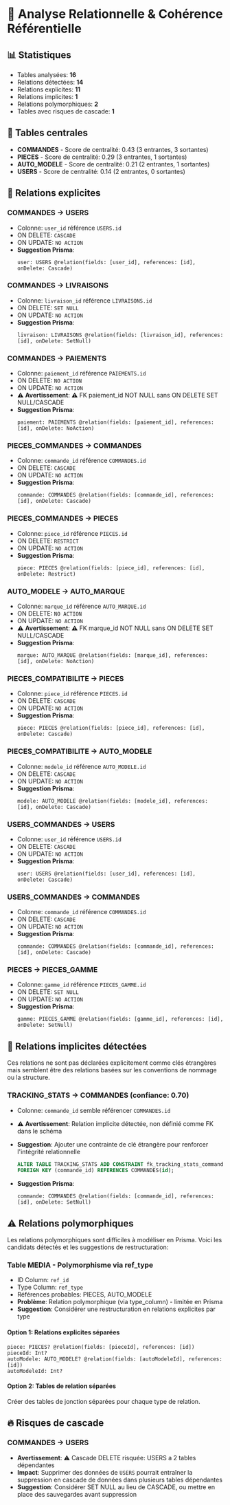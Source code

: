 # 🔗 Analyse Relationnelle & Cohérence Référentielle

## 📊 Statistiques

- Tables analysées: **16**
- Relations détectées: **14**
- Relations explicites: **11**
- Relations implicites: **1**
- Relations polymorphiques: **2**
- Tables avec risques de cascade: **1**

## 🌟 Tables centrales

- **COMMANDES** - Score de centralité: 0.43 (3 entrantes, 3 sortantes)
- **PIECES** - Score de centralité: 0.29 (3 entrantes, 1 sortantes)
- **AUTO_MODELE** - Score de centralité: 0.21 (2 entrantes, 1 sortantes)
- **USERS** - Score de centralité: 0.14 (2 entrantes, 0 sortantes)

## 🔐 Relations explicites

### COMMANDES → USERS

- Colonne: `user_id` référence `USERS.id`
- ON DELETE: `CASCADE`
- ON UPDATE: `NO ACTION`
- **Suggestion Prisma**:
  ```prisma
  user: USERS @relation(fields: [user_id], references: [id], onDelete: Cascade)
  ```

### COMMANDES → LIVRAISONS

- Colonne: `livraison_id` référence `LIVRAISONS.id`
- ON DELETE: `SET NULL`
- ON UPDATE: `NO ACTION`
- **Suggestion Prisma**:
  ```prisma
  livraison: LIVRAISONS @relation(fields: [livraison_id], references: [id], onDelete: SetNull)
  ```

### COMMANDES → PAIEMENTS

- Colonne: `paiement_id` référence `PAIEMENTS.id`
- ON DELETE: `NO ACTION`
- ON UPDATE: `NO ACTION`
- ⚠️ **Avertissement**: ⚠️ FK paiement_id NOT NULL sans ON DELETE SET NULL/CASCADE
- **Suggestion Prisma**:
  ```prisma
  paiement: PAIEMENTS @relation(fields: [paiement_id], references: [id], onDelete: NoAction)
  ```

### PIECES_COMMANDES → COMMANDES

- Colonne: `commande_id` référence `COMMANDES.id`
- ON DELETE: `CASCADE`
- ON UPDATE: `NO ACTION`
- **Suggestion Prisma**:
  ```prisma
  commande: COMMANDES @relation(fields: [commande_id], references: [id], onDelete: Cascade)
  ```

### PIECES_COMMANDES → PIECES

- Colonne: `piece_id` référence `PIECES.id`
- ON DELETE: `RESTRICT`
- ON UPDATE: `NO ACTION`
- **Suggestion Prisma**:
  ```prisma
  piece: PIECES @relation(fields: [piece_id], references: [id], onDelete: Restrict)
  ```

### AUTO_MODELE → AUTO_MARQUE

- Colonne: `marque_id` référence `AUTO_MARQUE.id`
- ON DELETE: `NO ACTION`
- ON UPDATE: `NO ACTION`
- ⚠️ **Avertissement**: ⚠️ FK marque_id NOT NULL sans ON DELETE SET NULL/CASCADE
- **Suggestion Prisma**:
  ```prisma
  marque: AUTO_MARQUE @relation(fields: [marque_id], references: [id], onDelete: NoAction)
  ```

### PIECES_COMPATIBILITE → PIECES

- Colonne: `piece_id` référence `PIECES.id`
- ON DELETE: `CASCADE`
- ON UPDATE: `NO ACTION`
- **Suggestion Prisma**:
  ```prisma
  piece: PIECES @relation(fields: [piece_id], references: [id], onDelete: Cascade)
  ```

### PIECES_COMPATIBILITE → AUTO_MODELE

- Colonne: `modele_id` référence `AUTO_MODELE.id`
- ON DELETE: `CASCADE`
- ON UPDATE: `NO ACTION`
- **Suggestion Prisma**:
  ```prisma
  modele: AUTO_MODELE @relation(fields: [modele_id], references: [id], onDelete: Cascade)
  ```

### USERS_COMMANDES → USERS

- Colonne: `user_id` référence `USERS.id`
- ON DELETE: `CASCADE`
- ON UPDATE: `NO ACTION`
- **Suggestion Prisma**:
  ```prisma
  user: USERS @relation(fields: [user_id], references: [id], onDelete: Cascade)
  ```

### USERS_COMMANDES → COMMANDES

- Colonne: `commande_id` référence `COMMANDES.id`
- ON DELETE: `CASCADE`
- ON UPDATE: `NO ACTION`
- **Suggestion Prisma**:
  ```prisma
  commande: COMMANDES @relation(fields: [commande_id], references: [id], onDelete: Cascade)
  ```

### PIECES → PIECES_GAMME

- Colonne: `gamme_id` référence `PIECES_GAMME.id`
- ON DELETE: `SET NULL`
- ON UPDATE: `NO ACTION`
- **Suggestion Prisma**:
  ```prisma
  gamme: PIECES_GAMME @relation(fields: [gamme_id], references: [id], onDelete: SetNull)
  ```

## 🔎 Relations implicites détectées

Ces relations ne sont pas déclarées explicitement comme clés étrangères mais semblent être des relations basées sur les conventions de nommage ou la structure.

### TRACKING_STATS → COMMANDES (confiance: 0.70)

- Colonne: `commande_id` semble référencer `COMMANDES.id`
- ⚠️ **Avertissement**: Relation implicite détectée, non définié comme FK dans le schéma
- **Suggestion**: Ajouter une contrainte de clé étrangère pour renforcer l'intégrité relationnelle
  ```sql
  ALTER TABLE TRACKING_STATS ADD CONSTRAINT fk_tracking_stats_commande_id
  FOREIGN KEY (commande_id) REFERENCES COMMANDES(id);
  ```

- **Suggestion Prisma**:
  ```prisma
  commande: COMMANDES @relation(fields: [commande_id], references: [id], onDelete: SetNull)
  ```

## ⚠️ Relations polymorphiques

Les relations polymorphiques sont difficiles à modéliser en Prisma. Voici les candidats détectés et les suggestions de restructuration:

### Table MEDIA - Polymorphisme via ref_type

- ID Column: `ref_id`
- Type Column: `ref_type`
- Références probables: PIECES, AUTO_MODELE
- **Problème**: Relation polymorphique (via type_column) - limitée en Prisma
- **Suggestion**: Considérer une restructuration en relations explicites par type

#### Option 1: Relations explicites séparées

```prisma
piece: PIECES? @relation(fields: [pieceId], references: [id])
pieceId: Int?
autoModele: AUTO_MODELE? @relation(fields: [autoModeleId], references: [id])
autoModeleId: Int?
```

#### Option 2: Tables de relation séparées

Créer des tables de jonction séparées pour chaque type de relation.

## 🔥 Risques de cascade

### COMMANDES → USERS

- **Avertissement**: ⚠️ Cascade DELETE risquée: USERS a 2 tables dépendantes
- **Impact**: Supprimer des données de `USERS` pourrait entraîner la suppression en cascade de données dans plusieurs tables dépendantes
- **Suggestion**: Considérer SET NULL au lieu de CASCADE, ou mettre en place des sauvegardes avant suppression